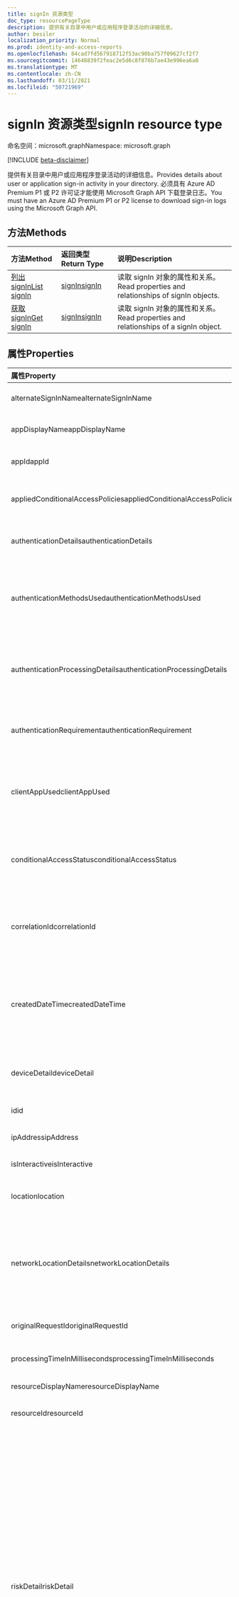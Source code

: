 ```yaml
---
title: signIn 资源类型
doc_type: resourcePageType
description: 提供有关目录中用户或应用程序登录活动的详细信息。
author: besiler
localization_priority: Normal
ms.prod: identity-and-access-reports
ms.openlocfilehash: 84cad7fd567918712f53ac90ba757f09627cf2f7
ms.sourcegitcommit: 14648839f2feac2e5d6c8f876b7ae43e996ea6a0
ms.translationtype: MT
ms.contentlocale: zh-CN
ms.lasthandoff: 03/11/2021
ms.locfileid: "50721969"
---
```

# <a name="signin-resource-type"></a><span data-ttu-id="d3ea1-103">signIn 资源类型</span><span class="sxs-lookup"><span data-stu-id="d3ea1-103">signIn resource type</span></span>

<span data-ttu-id="d3ea1-104">命名空间：microsoft.graph</span><span class="sxs-lookup"><span data-stu-id="d3ea1-104">Namespace: microsoft.graph</span></span>

[!INCLUDE [beta-disclaimer](../../includes/beta-disclaimer.md)]

<span data-ttu-id="d3ea1-105">提供有关目录中用户或应用程序登录活动的详细信息。</span><span class="sxs-lookup"><span data-stu-id="d3ea1-105">Provides details about user or application sign-in activity in your directory.</span></span> <span data-ttu-id="d3ea1-106">必须具有 Azure AD Premium P1 或 P2 许可证才能使用 Microsoft Graph API 下载登录日志。</span><span class="sxs-lookup"><span data-stu-id="d3ea1-106">You must have an Azure AD Premium P1 or P2 license to download sign-in logs using the Microsoft Graph API.</span></span>

## <a name="methods"></a><span data-ttu-id="d3ea1-107">方法</span><span class="sxs-lookup"><span data-stu-id="d3ea1-107">Methods</span></span>

| <span data-ttu-id="d3ea1-108">方法</span><span class="sxs-lookup"><span data-stu-id="d3ea1-108">Method</span></span>           | <span data-ttu-id="d3ea1-109">返回类型</span><span class="sxs-lookup"><span data-stu-id="d3ea1-109">Return Type</span></span>    |<span data-ttu-id="d3ea1-110">说明</span><span class="sxs-lookup"><span data-stu-id="d3ea1-110">Description</span></span>|
|:---------------|:--------|:----------|
|[<span data-ttu-id="d3ea1-111">列出 signIn</span><span class="sxs-lookup"><span data-stu-id="d3ea1-111">List signIn</span></span>](../api/signin-list.md) | [<span data-ttu-id="d3ea1-112">signIn</span><span class="sxs-lookup"><span data-stu-id="d3ea1-112">signIn</span></span>](signin.md) |<span data-ttu-id="d3ea1-113">读取 signIn 对象的属性和关系。</span><span class="sxs-lookup"><span data-stu-id="d3ea1-113">Read properties and relationships of signIn objects.</span></span>|
|[<span data-ttu-id="d3ea1-114">获取 signIn</span><span class="sxs-lookup"><span data-stu-id="d3ea1-114">Get signIn</span></span>](../api/signin-get.md) | [<span data-ttu-id="d3ea1-115">signIn</span><span class="sxs-lookup"><span data-stu-id="d3ea1-115">signIn</span></span>](signin.md) |<span data-ttu-id="d3ea1-116">读取 signIn 对象的属性和关系。</span><span class="sxs-lookup"><span data-stu-id="d3ea1-116">Read properties and relationships of a signIn object.</span></span>|

## <a name="properties"></a><span data-ttu-id="d3ea1-117">属性</span><span class="sxs-lookup"><span data-stu-id="d3ea1-117">Properties</span></span>
| <span data-ttu-id="d3ea1-118">属性</span><span class="sxs-lookup"><span data-stu-id="d3ea1-118">Property</span></span>     | <span data-ttu-id="d3ea1-119">类型</span><span class="sxs-lookup"><span data-stu-id="d3ea1-119">Type</span></span>   |<span data-ttu-id="d3ea1-120">说明</span><span class="sxs-lookup"><span data-stu-id="d3ea1-120">Description</span></span>|
|:---------------|:--------|:----------|
|<span data-ttu-id="d3ea1-121">alternateSignInName</span><span class="sxs-lookup"><span data-stu-id="d3ea1-121">alternateSignInName</span></span>|<span data-ttu-id="d3ea1-122">String</span><span class="sxs-lookup"><span data-stu-id="d3ea1-122">String</span></span>|<span data-ttu-id="d3ea1-123">使用电话号码登录时备用登录标识。</span><span class="sxs-lookup"><span data-stu-id="d3ea1-123">The alternate sign-in identity whenever you use phone number to sign-in.</span></span>|
|<span data-ttu-id="d3ea1-124">appDisplayName</span><span class="sxs-lookup"><span data-stu-id="d3ea1-124">appDisplayName</span></span>|<span data-ttu-id="d3ea1-125">String</span><span class="sxs-lookup"><span data-stu-id="d3ea1-125">String</span></span>|<span data-ttu-id="d3ea1-126">Azure 门户中显示的应用程序名称。</span><span class="sxs-lookup"><span data-stu-id="d3ea1-126">The application name displayed in the Azure Portal.</span></span>|
|<span data-ttu-id="d3ea1-127">appId</span><span class="sxs-lookup"><span data-stu-id="d3ea1-127">appId</span></span>|<span data-ttu-id="d3ea1-128">String</span><span class="sxs-lookup"><span data-stu-id="d3ea1-128">String</span></span>|<span data-ttu-id="d3ea1-129">Azure Active Directory 中的应用程序标识符。</span><span class="sxs-lookup"><span data-stu-id="d3ea1-129">The application identifier in Azure Active Directory.</span></span>|
|<span data-ttu-id="d3ea1-130">appliedConditionalAccessPolicies</span><span class="sxs-lookup"><span data-stu-id="d3ea1-130">appliedConditionalAccessPolicies</span></span>|<span data-ttu-id="d3ea1-131">[conditionalAccessPolicy](conditionalaccesspolicy.md) 集合</span><span class="sxs-lookup"><span data-stu-id="d3ea1-131">[conditionalAccessPolicy](conditionalaccesspolicy.md) collection</span></span>|<span data-ttu-id="d3ea1-132">由相应登录活动触发的条件访问策略列表。</span><span class="sxs-lookup"><span data-stu-id="d3ea1-132">A list of conditional access policies that are triggered by the corresponding sign-in activity.</span></span>|
|<span data-ttu-id="d3ea1-133">authenticationDetails</span><span class="sxs-lookup"><span data-stu-id="d3ea1-133">authenticationDetails</span></span>|<span data-ttu-id="d3ea1-134">[authenticationDetail](authenticationdetail.md) 集合</span><span class="sxs-lookup"><span data-stu-id="d3ea1-134">[authenticationDetail](authenticationdetail.md) collection</span></span>|<span data-ttu-id="d3ea1-135">身份验证尝试的结果和有关身份验证方法的其他详细信息。</span><span class="sxs-lookup"><span data-stu-id="d3ea1-135">The result of the authentication attempt and additional details on the authentication method.</span></span>|
|<span data-ttu-id="d3ea1-136">authenticationMethodsUsed</span><span class="sxs-lookup"><span data-stu-id="d3ea1-136">authenticationMethodsUsed</span></span>|<span data-ttu-id="d3ea1-137">字符串集合</span><span class="sxs-lookup"><span data-stu-id="d3ea1-137">String collection</span></span>|<span data-ttu-id="d3ea1-138">使用的身份验证方法。</span><span class="sxs-lookup"><span data-stu-id="d3ea1-138">The authentication methods used.</span></span> <span data-ttu-id="d3ea1-139">可能的值 `SMS` `Authenticator App` `App Verification code` ：、、、、、 `Password` `FIDO` `PTA` 或 `PHS` 。</span><span class="sxs-lookup"><span data-stu-id="d3ea1-139">Possible values: `SMS`, `Authenticator App`, `App Verification code`, `Password`, `FIDO`, `PTA`, or `PHS`.</span></span>|
|<span data-ttu-id="d3ea1-140">authenticationProcessingDetails</span><span class="sxs-lookup"><span data-stu-id="d3ea1-140">authenticationProcessingDetails</span></span>|<span data-ttu-id="d3ea1-141">[keyValue](keyvalue.md) 集合</span><span class="sxs-lookup"><span data-stu-id="d3ea1-141">[keyValue](keyvalue.md) collection</span></span>|<span data-ttu-id="d3ea1-142">其他身份验证处理详细信息，例如，对于 PTA/PHS 或服务器/服务器场名称（如果为联合身份验证）的代理名称。</span><span class="sxs-lookup"><span data-stu-id="d3ea1-142">Additional authentication processing details, such as the agent name in case of PTA/PHS or Server/farm name in case of federated authentication.</span></span>|
|<span data-ttu-id="d3ea1-143">authenticationRequirement</span><span class="sxs-lookup"><span data-stu-id="d3ea1-143">authenticationRequirement</span></span> | <span data-ttu-id="d3ea1-144">string</span><span class="sxs-lookup"><span data-stu-id="d3ea1-144">string</span></span> | <span data-ttu-id="d3ea1-145">这将保留所有登录步骤所需的最高级别的身份验证，以成功登录。</span><span class="sxs-lookup"><span data-stu-id="d3ea1-145">This holds the highest level of authentication needed through all the sign-in steps, for sign-in to succeed.</span></span>|
|<span data-ttu-id="d3ea1-146">clientAppUsed</span><span class="sxs-lookup"><span data-stu-id="d3ea1-146">clientAppUsed</span></span>|<span data-ttu-id="d3ea1-147">String</span><span class="sxs-lookup"><span data-stu-id="d3ea1-147">String</span></span>|<span data-ttu-id="d3ea1-148">用于登录活动的旧客户端。</span><span class="sxs-lookup"><span data-stu-id="d3ea1-148">The legacy client used for sign-in activity.</span></span> <span data-ttu-id="d3ea1-149">例如，浏览器、Exchange Active Sync、新式客户端、IMAP、MAPI、SMTP 或 POP。</span><span class="sxs-lookup"><span data-stu-id="d3ea1-149">For example, Browser, Exchange Active Sync,Modern clients, IMAP, MAPI, SMTP, or POP.</span></span>|
|<span data-ttu-id="d3ea1-150">conditionalAccessStatus</span><span class="sxs-lookup"><span data-stu-id="d3ea1-150">conditionalAccessStatus</span></span>|<span data-ttu-id="d3ea1-151">string</span><span class="sxs-lookup"><span data-stu-id="d3ea1-151">string</span></span>| <span data-ttu-id="d3ea1-152">触发的条件访问策略的状态。</span><span class="sxs-lookup"><span data-stu-id="d3ea1-152">The status of the conditional access policy triggered.</span></span> <span data-ttu-id="d3ea1-153">可能的值 `success` `failure` ：、、 `notApplied` 或 `unknownFutureValue` 。</span><span class="sxs-lookup"><span data-stu-id="d3ea1-153">Possible values: `success`, `failure`, `notApplied`, or `unknownFutureValue`.</span></span>|
|<span data-ttu-id="d3ea1-154">correlationId</span><span class="sxs-lookup"><span data-stu-id="d3ea1-154">correlationId</span></span>|<span data-ttu-id="d3ea1-155">String</span><span class="sxs-lookup"><span data-stu-id="d3ea1-155">String</span></span>|<span data-ttu-id="d3ea1-156">启动登录时从客户端发送的标识符。</span><span class="sxs-lookup"><span data-stu-id="d3ea1-156">The identifier that's sent from the client when sign-in is initiated.</span></span> <span data-ttu-id="d3ea1-157">这用于在调用支持时对相应的登录活动进行疑难解答。</span><span class="sxs-lookup"><span data-stu-id="d3ea1-157">This is used for troubleshooting the corresponding sign-in activity when calling for support.</span></span>|
|<span data-ttu-id="d3ea1-158">createdDateTime</span><span class="sxs-lookup"><span data-stu-id="d3ea1-158">createdDateTime</span></span>|<span data-ttu-id="d3ea1-159">DateTimeOffset</span><span class="sxs-lookup"><span data-stu-id="d3ea1-159">DateTimeOffset</span></span>|<span data-ttu-id="d3ea1-160">启动登录的日期和时间。</span><span class="sxs-lookup"><span data-stu-id="d3ea1-160">The date and time the sign-in was initiated.</span></span> <span data-ttu-id="d3ea1-161">时间戳类型始终为 UTC 时间。</span><span class="sxs-lookup"><span data-stu-id="d3ea1-161">The Timestamp type is always in UTC time.</span></span> <span data-ttu-id="d3ea1-162">例如，2014 年 1 月 1 日午夜 UTC 为 `2014-01-01T00:00:00Z`。</span><span class="sxs-lookup"><span data-stu-id="d3ea1-162">For example, midnight UTC on Jan 1, 2014 is `2014-01-01T00:00:00Z`.</span></span>|
|<span data-ttu-id="d3ea1-163">deviceDetail</span><span class="sxs-lookup"><span data-stu-id="d3ea1-163">deviceDetail</span></span>|[<span data-ttu-id="d3ea1-164">deviceDetail</span><span class="sxs-lookup"><span data-stu-id="d3ea1-164">deviceDetail</span></span>](devicedetail.md)|<span data-ttu-id="d3ea1-165">登录发生位置的设备信息。</span><span class="sxs-lookup"><span data-stu-id="d3ea1-165">The device information from where the sign-in occurred.</span></span> <span data-ttu-id="d3ea1-166">包括 deviceId、OS 和浏览器等信息。</span><span class="sxs-lookup"><span data-stu-id="d3ea1-166">Includes information such as deviceId, OS, and browser.</span></span> |
|<span data-ttu-id="d3ea1-167">id</span><span class="sxs-lookup"><span data-stu-id="d3ea1-167">id</span></span>|<span data-ttu-id="d3ea1-168">String</span><span class="sxs-lookup"><span data-stu-id="d3ea1-168">String</span></span>|<span data-ttu-id="d3ea1-169">表示登录活动的标识符。</span><span class="sxs-lookup"><span data-stu-id="d3ea1-169">The identifier representing the sign-in activity.</span></span>|
|<span data-ttu-id="d3ea1-170">ipAddress</span><span class="sxs-lookup"><span data-stu-id="d3ea1-170">ipAddress</span></span>|<span data-ttu-id="d3ea1-171">String</span><span class="sxs-lookup"><span data-stu-id="d3ea1-171">String</span></span>|<span data-ttu-id="d3ea1-172">发生登录的客户端的 IP 地址。</span><span class="sxs-lookup"><span data-stu-id="d3ea1-172">The IP address of the client from where the sign-in occurred.</span></span>|
|<span data-ttu-id="d3ea1-173">isInteractive</span><span class="sxs-lookup"><span data-stu-id="d3ea1-173">isInteractive</span></span>|<span data-ttu-id="d3ea1-174">Boolean</span><span class="sxs-lookup"><span data-stu-id="d3ea1-174">Boolean</span></span>|<span data-ttu-id="d3ea1-175">指示登录是否交互。</span><span class="sxs-lookup"><span data-stu-id="d3ea1-175">Indicates whether a sign-in is interactive or not.</span></span>|
|<span data-ttu-id="d3ea1-176">location</span><span class="sxs-lookup"><span data-stu-id="d3ea1-176">location</span></span>|[<span data-ttu-id="d3ea1-177">signInLocation</span><span class="sxs-lookup"><span data-stu-id="d3ea1-177">signInLocation</span></span>](signinlocation.md)|<span data-ttu-id="d3ea1-178">发生登录的城市、省/市/县和 2 个字母的国家/地区代码。</span><span class="sxs-lookup"><span data-stu-id="d3ea1-178">The city, state, and 2 letter country code from where the sign-in occurred.</span></span>|
|<span data-ttu-id="d3ea1-179">networkLocationDetails</span><span class="sxs-lookup"><span data-stu-id="d3ea1-179">networkLocationDetails</span></span>|<span data-ttu-id="d3ea1-180">[networkLocationDetail](networklocationdetail.md) 集合</span><span class="sxs-lookup"><span data-stu-id="d3ea1-180">[networkLocationDetail](networklocationdetail.md) collection</span></span>|<span data-ttu-id="d3ea1-181">网络位置详细信息，如 IP 地址、登录位置、使用的网络类型及其名称。</span><span class="sxs-lookup"><span data-stu-id="d3ea1-181">The network location details, such as IP address, location of the sign-in, the type of network used, and its names.</span></span> <span data-ttu-id="d3ea1-182">可能的值 `Named Netowrk` `Extranet` ：、、 `Intranet` 或 `Trusted Network` 。</span><span class="sxs-lookup"><span data-stu-id="d3ea1-182">Possible values: `Named Netowrk`, `Extranet`, `Intranet`, or `Trusted Network`.</span></span>|
|<span data-ttu-id="d3ea1-183">originalRequestId</span><span class="sxs-lookup"><span data-stu-id="d3ea1-183">originalRequestId</span></span>|<span data-ttu-id="d3ea1-184">String</span><span class="sxs-lookup"><span data-stu-id="d3ea1-184">String</span></span>|<span data-ttu-id="d3ea1-185">身份验证序列中第一个请求的请求标识符。</span><span class="sxs-lookup"><span data-stu-id="d3ea1-185">The request identifier of the first request in the authentication sequence.</span></span>|
|<span data-ttu-id="d3ea1-186">processingTimeInMilliseconds</span><span class="sxs-lookup"><span data-stu-id="d3ea1-186">processingTimeInMilliseconds</span></span>|<span data-ttu-id="d3ea1-187">Int</span><span class="sxs-lookup"><span data-stu-id="d3ea1-187">Int</span></span>|<span data-ttu-id="d3ea1-188">AD STS 中的请求处理时间（以毫秒为单位）。</span><span class="sxs-lookup"><span data-stu-id="d3ea1-188">The request processing time in milliseconds in AD STS.</span></span>|
|<span data-ttu-id="d3ea1-189">resourceDisplayName</span><span class="sxs-lookup"><span data-stu-id="d3ea1-189">resourceDisplayName</span></span>|<span data-ttu-id="d3ea1-190">String</span><span class="sxs-lookup"><span data-stu-id="d3ea1-190">String</span></span>|<span data-ttu-id="d3ea1-191">用户登录的资源的名称。</span><span class="sxs-lookup"><span data-stu-id="d3ea1-191">The name of the resource that the user signed in to.</span></span>|
|<span data-ttu-id="d3ea1-192">resourceId</span><span class="sxs-lookup"><span data-stu-id="d3ea1-192">resourceId</span></span>|<span data-ttu-id="d3ea1-193">String</span><span class="sxs-lookup"><span data-stu-id="d3ea1-193">String</span></span>|<span data-ttu-id="d3ea1-194">用户登录的资源的标识符。</span><span class="sxs-lookup"><span data-stu-id="d3ea1-194">The identifier of the resource that the user signed in to.</span></span>|
|<span data-ttu-id="d3ea1-195">riskDetail</span><span class="sxs-lookup"><span data-stu-id="d3ea1-195">riskDetail</span></span>|<span data-ttu-id="d3ea1-196">riskDetail</span><span class="sxs-lookup"><span data-stu-id="d3ea1-196">riskDetail</span></span>|<span data-ttu-id="d3ea1-197">风险用户、登录或风险事件的特定状态背后的原因。</span><span class="sxs-lookup"><span data-stu-id="d3ea1-197">The reason behind a specific state of a risky user, sign-in, or a risk event.</span></span> <span data-ttu-id="d3ea1-198">可能的值 `none` `adminGeneratedTemporaryPassword` `userPerformedSecuredPasswordChange` ：、、、、、、 `userPerformedSecuredPasswordReset` `adminConfirmedSigninSafe` `aiConfirmedSigninSafe` `userPassedMFADrivenByRiskBasedPolicy` `adminDismissedAllRiskForUser` `adminConfirmedSigninCompromised` 或 `unknownFutureValue` 。</span><span class="sxs-lookup"><span data-stu-id="d3ea1-198">Possible values: `none`, `adminGeneratedTemporaryPassword`, `userPerformedSecuredPasswordChange`, `userPerformedSecuredPasswordReset`, `adminConfirmedSigninSafe`, `aiConfirmedSigninSafe`, `userPassedMFADrivenByRiskBasedPolicy`, `adminDismissedAllRiskForUser`, `adminConfirmedSigninCompromised`, or `unknownFutureValue`.</span></span> <span data-ttu-id="d3ea1-199">值 `none` 表示到目前为止尚未对用户或登录执行任何操作。</span><span class="sxs-lookup"><span data-stu-id="d3ea1-199">The value `none` means that no action has been performed on the user or sign-in so far.</span></span> <span data-ttu-id="d3ea1-200">**注意：** 此属性的详细信息仅适用于 Azure AD Premium P2 客户。</span><span class="sxs-lookup"><span data-stu-id="d3ea1-200">**Note:** Details for this property are only available for Azure AD Premium P2 customers.</span></span> <span data-ttu-id="d3ea1-201">将返回所有其他客户 `hidden` 。</span><span class="sxs-lookup"><span data-stu-id="d3ea1-201">All other customers are returned `hidden`.</span></span>|
|<span data-ttu-id="d3ea1-202">riskEventTypes</span><span class="sxs-lookup"><span data-stu-id="d3ea1-202">riskEventTypes</span></span>|<span data-ttu-id="d3ea1-203">riskEventType 集合</span><span class="sxs-lookup"><span data-stu-id="d3ea1-203">riskEventType collection</span></span>|<span data-ttu-id="d3ea1-204">与登录关联的风险事件类型列表。</span><span class="sxs-lookup"><span data-stu-id="d3ea1-204">The list of risk event types associated with the sign-in.</span></span> <span data-ttu-id="d3ea1-205">可能的值 `unlikelyTravel` `anonymizedIPAddress` `maliciousIPAddress` ：、、、、、、 `unfamiliarFeatures` `malwareInfectedIPAddress` `suspiciousIPAddress` `leakedCredentials` `investigationsThreatIntelligence`  `generic` 或 `unknownFutureValue` 。</span><span class="sxs-lookup"><span data-stu-id="d3ea1-205">Possible values: `unlikelyTravel`, `anonymizedIPAddress`, `maliciousIPAddress`, `unfamiliarFeatures`, `malwareInfectedIPAddress`, `suspiciousIPAddress`, `leakedCredentials`, `investigationsThreatIntelligence`,  `generic`, or `unknownFutureValue`.</span></span>|
|<span data-ttu-id="d3ea1-206">riskEventTypes_v2</span><span class="sxs-lookup"><span data-stu-id="d3ea1-206">riskEventTypes_v2</span></span>|<span data-ttu-id="d3ea1-207">字符串集合</span><span class="sxs-lookup"><span data-stu-id="d3ea1-207">String collection</span></span>|<span data-ttu-id="d3ea1-208">与登录关联的风险事件类型列表。</span><span class="sxs-lookup"><span data-stu-id="d3ea1-208">The list of risk event types associated with the sign-in.</span></span> <span data-ttu-id="d3ea1-209">可能的值 `unlikelyTravel` `anonymizedIPAddress` `maliciousIPAddress` ：、、、、、、 `unfamiliarFeatures` `malwareInfectedIPAddress` `suspiciousIPAddress` `leakedCredentials` `investigationsThreatIntelligence`  `generic` 或 `unknownFutureValue` 。</span><span class="sxs-lookup"><span data-stu-id="d3ea1-209">Possible values: `unlikelyTravel`, `anonymizedIPAddress`, `maliciousIPAddress`, `unfamiliarFeatures`, `malwareInfectedIPAddress`, `suspiciousIPAddress`, `leakedCredentials`, `investigationsThreatIntelligence`,  `generic`, or `unknownFutureValue`.</span></span>|
|<span data-ttu-id="d3ea1-210">riskLevelAggregated</span><span class="sxs-lookup"><span data-stu-id="d3ea1-210">riskLevelAggregated</span></span>|<span data-ttu-id="d3ea1-211">riskLevel</span><span class="sxs-lookup"><span data-stu-id="d3ea1-211">riskLevel</span></span>|<span data-ttu-id="d3ea1-212">聚合风险级别。</span><span class="sxs-lookup"><span data-stu-id="d3ea1-212">The aggregated risk level.</span></span> <span data-ttu-id="d3ea1-213">可能的值 `none` `low` `medium` ：、、、、 `high` `hidden` 或 `unknownFutureValue` 。</span><span class="sxs-lookup"><span data-stu-id="d3ea1-213">Possible values: `none`, `low`, `medium`, `high`, `hidden`, or `unknownFutureValue`.</span></span> <span data-ttu-id="d3ea1-214">值 `hidden` 表示用户或登录未启用 Azure AD Identity Protection。</span><span class="sxs-lookup"><span data-stu-id="d3ea1-214">The value `hidden` means the user or sign-in was not enabled for Azure AD Identity Protection.</span></span> <span data-ttu-id="d3ea1-215">**注意：** 此属性的详细信息仅适用于 Azure AD Premium P2 客户。</span><span class="sxs-lookup"><span data-stu-id="d3ea1-215">**Note:** Details for this property are only available for Azure AD Premium P2 customers.</span></span> <span data-ttu-id="d3ea1-216">将返回所有其他客户 `hidden` 。</span><span class="sxs-lookup"><span data-stu-id="d3ea1-216">All other customers are returned `hidden`.</span></span>|
|<span data-ttu-id="d3ea1-217">riskLevelDuringSignIn</span><span class="sxs-lookup"><span data-stu-id="d3ea1-217">riskLevelDuringSignIn</span></span>|<span data-ttu-id="d3ea1-218">riskLevel</span><span class="sxs-lookup"><span data-stu-id="d3ea1-218">riskLevel</span></span>|<span data-ttu-id="d3ea1-219">登录期间的风险级别。</span><span class="sxs-lookup"><span data-stu-id="d3ea1-219">The risk level during sign-in.</span></span> <span data-ttu-id="d3ea1-220">可能的值 `none` `low` `medium` ：、、、、 `high` `hidden` 或 `unknownFutureValue` 。</span><span class="sxs-lookup"><span data-stu-id="d3ea1-220">Possible values: `none`, `low`, `medium`, `high`, `hidden`, or `unknownFutureValue`.</span></span> <span data-ttu-id="d3ea1-221">值 `hidden` 表示用户或登录未启用 Azure AD Identity Protection。</span><span class="sxs-lookup"><span data-stu-id="d3ea1-221">The value `hidden` means the user or sign-in was not enabled for Azure AD Identity Protection.</span></span> <span data-ttu-id="d3ea1-222">**注意：** 此属性的详细信息仅适用于 Azure AD Premium P2 客户。</span><span class="sxs-lookup"><span data-stu-id="d3ea1-222">**Note:** Details for this property are only available for Azure AD Premium P2 customers.</span></span> <span data-ttu-id="d3ea1-223">将返回所有其他客户 `hidden` 。</span><span class="sxs-lookup"><span data-stu-id="d3ea1-223">All other customers are returned `hidden`.</span></span>|
|<span data-ttu-id="d3ea1-224">riskState</span><span class="sxs-lookup"><span data-stu-id="d3ea1-224">riskState</span></span>|<span data-ttu-id="d3ea1-225">riskState</span><span class="sxs-lookup"><span data-stu-id="d3ea1-225">riskState</span></span>|<span data-ttu-id="d3ea1-226">风险用户、登录或风险事件的风险状态。</span><span class="sxs-lookup"><span data-stu-id="d3ea1-226">The risk state of a risky user, sign-in, or a risk event.</span></span> <span data-ttu-id="d3ea1-227">可能的值 `none` `confirmedSafe` `remediated` ：、、、、、 `dismissed` `atRisk` `confirmedCompromised` 或 `unknownFutureValue` 。</span><span class="sxs-lookup"><span data-stu-id="d3ea1-227">Possible values: `none`, `confirmedSafe`, `remediated`, `dismissed`, `atRisk`, `confirmedCompromised`, or `unknownFutureValue`.</span></span>|
|<span data-ttu-id="d3ea1-228">servicePrincipalId</span><span class="sxs-lookup"><span data-stu-id="d3ea1-228">servicePrincipalId</span></span>|<span data-ttu-id="d3ea1-229">String</span><span class="sxs-lookup"><span data-stu-id="d3ea1-229">String</span></span>|<span data-ttu-id="d3ea1-230">用于登录的应用程序标识符。</span><span class="sxs-lookup"><span data-stu-id="d3ea1-230">The application identifier used for sign-in.</span></span> <span data-ttu-id="d3ea1-231">使用应用程序登录时将填充此字段。</span><span class="sxs-lookup"><span data-stu-id="d3ea1-231">This field is populated when you are signing in using an application.</span></span>|
|<span data-ttu-id="d3ea1-232">servicePrincipalName</span><span class="sxs-lookup"><span data-stu-id="d3ea1-232">servicePrincipalName</span></span>|<span data-ttu-id="d3ea1-233">String</span><span class="sxs-lookup"><span data-stu-id="d3ea1-233">String</span></span>|<span data-ttu-id="d3ea1-234">用于登录的应用程序名称。</span><span class="sxs-lookup"><span data-stu-id="d3ea1-234">The application name used for sign-in.</span></span> <span data-ttu-id="d3ea1-235">使用应用程序登录时将填充此字段。</span><span class="sxs-lookup"><span data-stu-id="d3ea1-235">This field is populated when you are signing in using an application.</span></span>|
|<span data-ttu-id="d3ea1-236">status</span><span class="sxs-lookup"><span data-stu-id="d3ea1-236">status</span></span>|[<span data-ttu-id="d3ea1-237">signInStatus</span><span class="sxs-lookup"><span data-stu-id="d3ea1-237">signInStatus</span></span>](signinstatus.md)|<span data-ttu-id="d3ea1-238">登录状态。</span><span class="sxs-lookup"><span data-stu-id="d3ea1-238">The sign-in status.</span></span> <span data-ttu-id="d3ea1-239">包括错误代码和错误说明 (登录失败时) 。</span><span class="sxs-lookup"><span data-stu-id="d3ea1-239">Includes the error code and description of the error (in case of a sign-in failure).</span></span>|
|<span data-ttu-id="d3ea1-240">tokenIssuerName</span><span class="sxs-lookup"><span data-stu-id="d3ea1-240">tokenIssuerName</span></span>|<span data-ttu-id="d3ea1-241">String</span><span class="sxs-lookup"><span data-stu-id="d3ea1-241">String</span></span>|<span data-ttu-id="d3ea1-242">标识提供程序的名称。</span><span class="sxs-lookup"><span data-stu-id="d3ea1-242">The name of the identity provider.</span></span> <span data-ttu-id="d3ea1-243">例如，`sts.microsoft.com`。</span><span class="sxs-lookup"><span data-stu-id="d3ea1-243">For example, `sts.microsoft.com`.</span></span>|
|<span data-ttu-id="d3ea1-244">tokenIssuerType</span><span class="sxs-lookup"><span data-stu-id="d3ea1-244">tokenIssuerType</span></span>|<span data-ttu-id="d3ea1-245">String</span><span class="sxs-lookup"><span data-stu-id="d3ea1-245">String</span></span>|<span data-ttu-id="d3ea1-246">标识提供程序的类型。</span><span class="sxs-lookup"><span data-stu-id="d3ea1-246">The type of identity provider.</span></span> <span data-ttu-id="d3ea1-247">可能的值 `AzureAD` ：、 `ADFederationServices` 或 `UnknownFutureValue` 。</span><span class="sxs-lookup"><span data-stu-id="d3ea1-247">Possible values: `AzureAD`, `ADFederationServices`, or `UnknownFutureValue`.</span></span>|
|<span data-ttu-id="d3ea1-248">userAgent</span><span class="sxs-lookup"><span data-stu-id="d3ea1-248">userAgent</span></span>|<span data-ttu-id="d3ea1-249">String</span><span class="sxs-lookup"><span data-stu-id="d3ea1-249">String</span></span>|<span data-ttu-id="d3ea1-250">与登录相关的用户代理信息。</span><span class="sxs-lookup"><span data-stu-id="d3ea1-250">The user agent information related to sign-in.</span></span>|
|<span data-ttu-id="d3ea1-251">userDisplayName</span><span class="sxs-lookup"><span data-stu-id="d3ea1-251">userDisplayName</span></span>|<span data-ttu-id="d3ea1-252">String</span><span class="sxs-lookup"><span data-stu-id="d3ea1-252">String</span></span>|<span data-ttu-id="d3ea1-253">用户的显示名称。</span><span class="sxs-lookup"><span data-stu-id="d3ea1-253">The display name of the user.</span></span>|
|<span data-ttu-id="d3ea1-254">userId</span><span class="sxs-lookup"><span data-stu-id="d3ea1-254">userId</span></span>|<span data-ttu-id="d3ea1-255">String</span><span class="sxs-lookup"><span data-stu-id="d3ea1-255">String</span></span>|<span data-ttu-id="d3ea1-256">用户的标识符。</span><span class="sxs-lookup"><span data-stu-id="d3ea1-256">The identifier of the user.</span></span>|
|<span data-ttu-id="d3ea1-257">userPrincipalName</span><span class="sxs-lookup"><span data-stu-id="d3ea1-257">userPrincipalName</span></span>|<span data-ttu-id="d3ea1-258">String</span><span class="sxs-lookup"><span data-stu-id="d3ea1-258">String</span></span>|<span data-ttu-id="d3ea1-259">用户的 UPN。</span><span class="sxs-lookup"><span data-stu-id="d3ea1-259">The UPN of the user.</span></span>|

## <a name="relationships"></a><span data-ttu-id="d3ea1-260">关系</span><span class="sxs-lookup"><span data-stu-id="d3ea1-260">Relationships</span></span>
<span data-ttu-id="d3ea1-261">无</span><span class="sxs-lookup"><span data-stu-id="d3ea1-261">None</span></span>


## <a name="json-representation"></a><span data-ttu-id="d3ea1-262">JSON 表示形式</span><span class="sxs-lookup"><span data-stu-id="d3ea1-262">JSON representation</span></span>

<span data-ttu-id="d3ea1-263">下面是资源的 JSON 表示形式。</span><span class="sxs-lookup"><span data-stu-id="d3ea1-263">Here is a JSON representation of the resource.</span></span>

<!-- {
  "blockType": "resource",
  "optionalProperties": [

  ],
  "@odata.type": "microsoft.graph.signIn"
}-->

```json
{
  "alternateSignInName": "String",
  "appDisplayName": "String",
  "appId": "String",
  "appliedConditionalAccessPolicies": [{"@odata.type": "microsoft.graph.appliedConditionalAccessPolicy"}],
  "authenticationDetails": [{"@odata.type": "microsoft.graph.authenticationDetail"}],
  "authenticationMethodsUsed": ["String"],
  "authenticationProcessingDetails": [{"@odata.type": "microsoft.graph.keyValue"}],
  "clientAppUsed": "String",
  "conditionalAccessStatus": "string",
  "correlationId": "String",
  "createdDateTime": "String (timestamp)",
  "deviceDetail": {"@odata.type": "microsoft.graph.deviceDetail"},
  "id": "String (identifier)",
  "ipAddress": "String",
  "isInteractive": true,
  "location": {"@odata.type": "microsoft.graph.signInLocation"},
  "mfaDetail": {"@odata.type": "microsoft.graph.mfaDetail"},
  "networkLocationDetails": [{"@odata.type": "microsoft.graph.networkLocationDetail"}],
  "originalRequestId": "String",
  "processingTimeInMilliseconds": 1024,
  "resourceDisplayName": "String",
  "resourceId": "String",
  "riskDetail": "string",
  "riskEventTypes": ["string"],
  "riskEventTypes_v2": ["String"],
  "riskLevelAggregated": "string",
  "riskLevelDuringSignIn": "string",
  "riskState": "string",
  "servicePrincipalId": "String",
  "servicePrincipalName": "String",
  "status": {"@odata.type": "microsoft.graph.signInStatus"},
  "tokenIssuerName": "String",
  "tokenIssuerType": "string",
  "userAgent": "String",
  "userDisplayName": "String",
  "userId": "String",
  "userPrincipalName": "String"
}
```

<!-- uuid: 8fcb5dbc-d5aa-4681-8e31-b001d5168d79
2015-10-25 14:57:30 UTC -->
<!-- {
  "type": "#page.annotation",
  "description": "signIn resource",
  "keywords": "",
  "section": "documentation",
  "tocPath": ""
}-->


